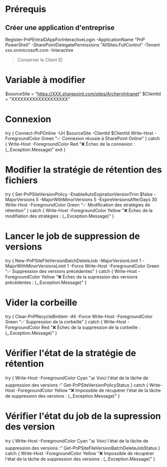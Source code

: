 # Prérequis
## Créer une application d'entreprise 

Register-PnPEntraIDAppForInteractiveLogin -ApplicationName "PnP PowerShell" -SharePointDelegatePermissions "AllSites.FullControl" -Tenant xxx.onmicrosoft.com -Interactive

> Conserver le Client ID

# Variable à modifier
$sourceSite = "https://XXX.sharepoint.com/sites/ArcheryIntranet"
$ClientId = "XXXXXXXXXXXXXXXXXXX"

# Connexion

try {
    Connect-PnPOnline -Url $sourceSite -ClientId $ClientId
    Write-Host -ForegroundColor Green "✅ Connexion réussie à SharePoint Online"
}
catch {
    Write-Host -ForegroundColor Red "❌ Échec de la connexion : $($_.Exception.Message)"
    exit
}

# Modifier la stratégie de rétention des fichiers
try {
    Set-PnPSiteVersionPolicy -EnableAutoExpirationVersionTrim $false -MajorVersions 5 -MajorWithMinorVersions 5 -ExpireVersionsAfterDays 30
    Write-Host -ForegroundColor Green "✅ Modification des stratégies de rétention"
}
catch {
    Write-Host -ForegroundColor Yellow "❌ Échec de la modifiation des stratégies : $($_.Exception.Message)"
}

# Lancer le job de suppression de versions
try {
    New-PnPSiteFileVersionBatchDeleteJob -MajorVersionLimit 1 -MajorWithMinorVersionsLimit 1 -Force
    Write-Host -ForegroundColor Green "✅ Suppression des versions précédentes"
}
catch {
    Write-Host -ForegroundColor Yellow "❌ Échec de la supression des versions précédentes : $($_.Exception.Message)"
}

# Vider la corbeille
try {
    Clear-PnPRecycleBinItem -All -Force
    Write-Host -ForegroundColor Green "✅ Suppression de la corbeille"
}
catch {
    Write-Host -ForegroundColor Red "❌ Échec de la suppression de la corbeille : $($_.Exception.Message)"
}

# Vérifier l'état de la stratégie de rétention
try {
    Write-Host -ForegroundColor Cyan "📊 Voici l'état de la tâche de suppression des versions :"
    Get-PnPSiteVersionPolicyStatus
}
catch {
    Write-Host -ForegroundColor Yellow "❌ Impossible de récupérer l'état de la tâche de suppression des versions : $($_.Exception.Message)"
}

# Vérifier l'état du job de la supression des version
try {
    Write-Host -ForegroundColor Cyan "📊 Voici l'état de la tâche de suppression des versions :"
    Get-PnPSiteFileVersionBatchDeleteJobStatus
}
catch {
    Write-Host -ForegroundColor Yellow "❌ Impossible de récupérer l'état de la tâche de suppression des versions : $($_.Exception.Message)"
}